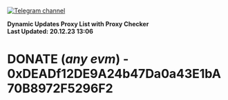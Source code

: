 [![Telegram channel](https://img.shields.io/endpoint?url=https://runkit.io/damiankrawczyk/telegram-badge/branches/master?url=https://t.me/n4z4v0d)](https://t.me/n4z4v0d) 

**Dynamic Updates Proxy List with Proxy Checker**  
**Last Updated: 20.12.23 13:06**

# DONATE (_any evm_) - 0xDEADf12DE9A24b47Da0a43E1bA70B8972F5296F2
